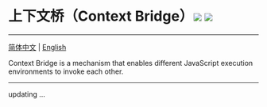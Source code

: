 # 上下文桥（Context Bridge）<a href="https://github.com/memo-cn/context-bridge"><img src="https://img.shields.io/npm/v/context-bridge.svg" /></a> <a href="https://github.com/memo-cn/context-bridge"><img src="https://packagephobia.now.sh/badge?p=context-bridge" /></a>

---

[简体中文](README.md) | [English](README.en-US.md)

Context Bridge is a mechanism that enables different JavaScript execution environments to invoke each other.

---

updating ...
